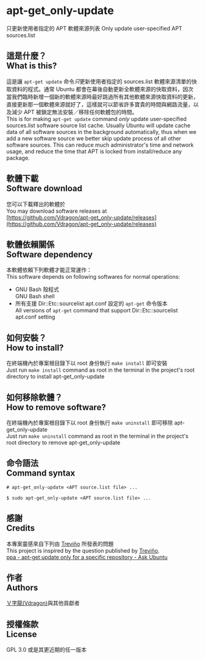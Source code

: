 # apt-get_only-update
只更新使用者指定的 APT 軟體來源列表
Only update user-specified APT sources.list

## 這是什麼？<br />What is this?
這是讓 `apt-get update` 命令*只*更新使用者指定的 sources.list 軟體來源清單的快取資料的程式。通常 Ubuntu 都會在幕後自動更新全軟體來源的快取資料，因次當我們臨時新增一個新的軟體來源時最好跳過所有其他軟體來源快取資料的更新，直接更新那一個軟體來源就好了，這樣就可以節省許多寶貴的時間與網路流量，以及減少 APT 被鎖定無法安裝／移除任何軟體包的時間。  
This is for making `apt-get update` command *only* update user-specified sources.list software source list cache.  Usually Ubuntu will update cache data of all software sources in the background automatically, thus when we add a new software source we better skip update process of all other software sources.  This can reduce much administrator's time and network usage, and reduce the time that APT is locked from install/reduce any package.

## 軟體下載<br />Software download
您可以下載釋出的軟體於  
You may download software releases at  
[https://github.com/Vdragon/apt-get_only-update/releases](https://github.com/Vdragon/apt-get_only-update/releases)

## 軟體依賴關係<br />Software dependency
本軟體依賴下列軟體才能正常運作：  
This software depends on following softwares for normal operations:

* GNU Bash 殼程式  
  GNU Bash shell
* 所有支援 Dir::Etc::sourcelist apt.conf 設定的 `apt-get` 命令版本  
  All versions of `apt-get` command that support Dir::Etc::sourcelist apt.conf setting

## 如何安裝？<br />How to install?
在終端機內於專案根目錄下以 root 身份執行 `make install` 即可安裝  
Just run `make install` command as root in the terminal in the project's root directory to install apt-get_only-update

## 如何移除軟體？<br />How to remove software?
在終端機內於專案根目錄下以 root 身份執行 `make uninstall` 即可移除 apt-get_only-update  
Just run `make uninstall` command as root in the terminal in the project's root directory to remove apt-get_only-update

## 命令語法<br />Command syntax
`# apt-get_only-update <APT source.list file> ...`

`$ sudo apt-get_only-update <APT source.list file> ...`

## 感謝<br />Credits
本專案靈感來自下列由 [Treviño](http://askubuntu.com/users/7788/trevino) 所發表的問題  
This project is inspired by the question published by [Treviño](http://askubuntu.com/users/7788/trevino).  
[ppa - apt-get update only for a specific repository - Ask Ubuntu](http://askubuntu.com/questions/65245/apt-get-update-only-for-a-specific-repository)

## 作者<br />Authors
[Ｖ字龍(Vdragon)](mailto:pika1021@gmail.com)與其他貢獻者

## 授權條款<br />License
GPL 3.0 或是其更近期的任一版本